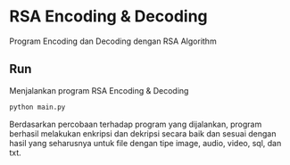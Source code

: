 # RSA Encoding & Decoding

Program Encoding dan Decoding dengan RSA Algorithm

## Run

Menjalankan program RSA Encoding & Decoding

```bash
python main.py
```
Berdasarkan percobaan terhadap program yang dijalankan, program berhasil melakukan enkripsi dan dekripsi secara baik dan sesuai dengan hasil yang seharusnya untuk file dengan tipe image, audio, video, sql, dan txt.